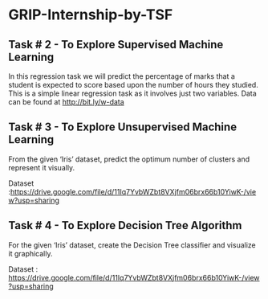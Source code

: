 # GRIP-Internship-by-TSF 

## Task # 2 - To Explore Supervised Machine Learning

In this regression task we will predict the percentage of marks that a student is expected to score based upon the number of hours they studied. This is a simple linear regression task as it involves just two variables. Data can be found at http://bit.ly/w-data


## Task # 3 - To Explore Unsupervised Machine Learning

From the given ‘Iris’ dataset, predict the optimum number of clusters and represent it visually.

Dataset :https://drive.google.com/file/d/11Iq7YvbWZbt8VXjfm06brx66b10YiwK-/view?usp=sharing

## Task # 4 - To Explore Decision Tree Algorithm

For the given ‘Iris’ dataset, create the Decision Tree classifier and visualize it graphically.

Dataset :
https://drive.google.com/file/d/11Iq7YvbWZbt8VXjfm06brx66b10YiwK-/view?usp=sharing
